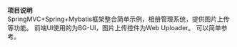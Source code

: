 **项目说明**
<br/>
SpringMVC+Spring+Mybatis框架整合简单示例，相册管理系统，提供图片上传等功能。 
前端UI使用的为BG-UI，图片上传控件为Web Uploader。
可以简单参考。

<br/>
<br/>
<br/>
<br/>
<br/>
